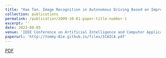 ```yaml
---
title: "Hao Tan. Image Recognition in Autonomous Driving Based on Improved Swin Transformer"
collection: publications
permalink: /publication/2009-10-01-paper-title-number-1
excerpt: ''
date: 2022-08-05
venue: 'IEEE Conference on Artificial Intelligence and Computer Applications'
paperurl: 'http://tommy-Bie.github.io/files/ICAICA.pdf'
---
```



[PDF](http://tommy-Bie.github.io/files/ICAICA.pdf)

